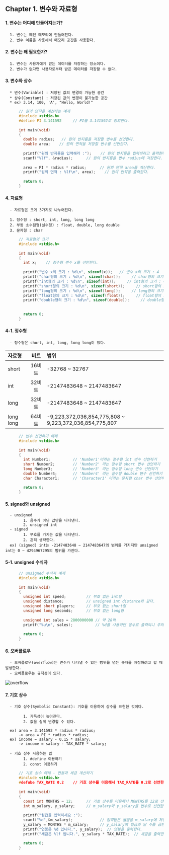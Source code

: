 ##  Chapter 1. 변수와 자료형       

#### 1. 변수는 어디에 만들어지는가?
      
      1. 변수는 메인 메모리에 만들어진다.
      2. 변수 이름을 사용해서 메모리 공간을 사용한다.     
      
#### 2. 변수는 왜 필요한가?   

      1. 변수는 사용자에게 받는 데이터를 저장하는 장소이다.
      2. 변수가 없다면 사용자로부터 받은 데이터를 저장할 수 없다.

#### 3. 변수와 상수

      * 변수(Variable) : 저장된 값의 변경이 가능한 공간   
      * 상수(Constant) : 저장된 값의 변경이 불가능한 공간    
      * ex) 3.14, 100, 'A', "Hello, World!" 
      
```C
      // 원의 면적을 계산하는 예제
      #include <stdio.h>
      #define PI 3.141592     // PI를 3.141592로 정의한다.
      
      int main(void)
      {
        double radius;   // 원의 반지름을 저장할 변수를 선언한다.
        double area;    // 원의 면적을 저장할 변수를 선언한다.
        
        printf("원의 반지름을 입력해라 :");    // 원의 반지름을 입력하라고 출력한다.
        scanf("%lf", &radius);      // 원의 반지름을 변수 radius에 저장한다. 
        
        area = PI * radius * radius;      // 원의 면적 area를 계산한다.
        printf("원의 면적 : %lf\n", area);    // 원의 면적을 출력한다.
        
        return 0;
      }      
```
#### 4. 자료형

      - 자료형은 크게 3가지로 나누어진다.     
      
      1. 정수형 : short, int, long, long long     
      2. 부동 소수점형(실수형) : float, double, long double     
      3. 문자형 : char        
```C
      // 자료형의 크기
      #include <stdio.h>
      
      int main(void)
      {
        int x;    // 정수형 변수 x를 선언한다.
        
        printf("변수 x의 크기 : %d\n", sizeof(x));   // 변수 x의 크기 : 4
        printf("char형의 크기 : %d\n", sizeof(char));     // char형의 크기 : 1
        printf("int형의 크기 : %d\n", sizeof(int));     // int형의 크기 : 4
        printf("short형의 크기 : %d\n", sizeof(short));     // short형의 크기 : 2
        printf("long형의 크기 : %d\n", sizeof(long));     // long형의 크기 : 4
        printf("float형의 크기 : %d\n", sizeof(float));     // float형의 크기 : 4
        printf("double형의 크기 : %d\n", sizeof(double));     // double형의 크기 : 8
        
        
        return 0;
      }      
```
      
#### 4-1. 정수형
      
      - 정수형은 short, int, long, long long이 있다.
|자료형|비트|범위|
|:---|:---:|:---|
|short|16비트|-32768 ~ 32767|
|int|32비트|-2147483648 ~ 2147483647|
|long|32비트|-2147483648 ~ 2147483647|
|long long|64비트|-9,223,372,036,854,775,808 ~ 9,223,372,036,854,775,807|

```C
      // 변수 선언하기 예제  
      #include <stdio.h>
      
      int main(void)
      {
        int Number1;          // 'Number1'이라는 정수형 int 변수 선언하기
        short Number2;        // 'Number2' 라는 정수형 short 변수 선언하기
        long Number3;         // 'Number3' 라는 정수형 long 변수 선언하기
        double Number4;       // 'Number4' 라는 실수형 double 변수 선언하기
        char Character1;      // 'Character1' 이라는 문자형 char 변수 선언하기

        return 0;
      }      
```
      
#### 5. signed와 unsigned

      - unsigned
            1. 음수가 아닌 값만을 나타낸다.
            2. unsigned int
      - signed
            1. 부호를 가지는 값을 나타낸다.
            2. 흔히 생략한다.
      ex) (signed) int는 -2147483648 ~ 2147483647의 범위를 가지지만 unsigned int는 0 ~ 4294967295의 범위를 가진다.

#### 5-1. unsigned 수식자
      
```C
      // unsigned 수식자 예제  
      #include <stdio.h>
      
      int main(void)
      {
        unsigned int speed;         // 부호 없는 int형
        unsigned distance;          // unsigned int distance와 같다.
        unsigned short players;     // 부호 없는 short형
        unsigned long seconds;      // 부호 없는 long형
        
        unsigned int sales = 2800000000 // 약 28억
        printf("%u\n", sales);          // %d를 사용하면 음수로 출력되니 주의하기
        
        return 0;
      }      
```

#### 6. 오버플로우
      
      - 오버플로우(overflow)는 변수가 나타낼 수 있는 범위를 넘는 숫자를 저장하려고 할 때 발생한다.
      - 오버플로우는 규칙성이 있다. 

![overflow](https://user-images.githubusercontent.com/104207412/226173524-a9e30b78-cf72-4b71-8fd4-8365cb85ecc1.PNG)


#### 7. 기호 상수

      - 기호 상수(Symbolic Constant): 기호를 이용하여 상수를 표현한 것이다.
      
            1. 가독성이 높아진다.
            2. 값을 쉽게 변경할 수 있다.
            
      ex) area = 3.141592 * radius * radius;
          -> area = PI * radius * radius;
      ex) income = salary - 0.15 * salary;
          -> income = salary - TAX_RATE * salary;

      - 기호 상수 사용하는 법
            1. #define 이용하기
            2. const 이용하기
            
```C
      // 기호 상수 예제 - 연봉과 세금 계산하기         
      #include <stdio.h>
      #defube TAX_RATE 0.2    // 기호 상수를 이용해서 TAX_RATE를 0.2로 선언한다.
      
      int main(void)
      {
        const int MONTHS = 12;      // 기호 상수를 이용해서 MONTHS를 12로 선언한다.
        int m_salary, y_salary;     // m_salary와 y_salary를 변수로 선언한다.
        
        printf("월급을 입력하세요 :");      
        scanf("%d",&m_salary);            // 입력받은 월급을 m_salary에 저장한다. 
        y_salary = MONTHS * m_salary;     // y_salary에 월급과 달 수를 곱한 값을 저장한다.
        printf("연봉은 %d 입니다.", y_salary);  // 연봉을 출력한다.
        printf("세금은 %lf 입니다.", y_salary * TAX_RATE);  // 세금을 출력한다.

        return 0;
      }      
```

